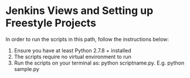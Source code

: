 # Jenkins Views and Setting up Freestyle Projects

In order to run the scripts in this path, follow the instructions below:
1. Ensure you have at least Python 2.7.8 + installed
2. The scripts require no virtual environment to run
3. Run the scripts on your terminal as: python scriptname.py. E.g. python sample.py
